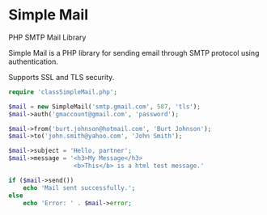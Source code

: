 # Simple Mail
PHP SMTP Mail Library

Simple Mail is a PHP library for sending email through SMTP protocol using authentication.

Supports SSL and TLS security.

```php
require 'classSimpleMail.php';

$mail = new SimpleMail('smtp.gmail.com', 587, 'tls');
$mail->auth('gmaccount@gmail.com', 'password');

$mail->from('burt.johnson@hotmail.com', 'Burt Johnson');
$mail->to('john.smith@yahoo.com', 'John Smith');

$mail->subject = 'Hello, partner';
$mail->message = '<h3>My Message</h3>
                  <b>This</b> is a html test message.'

if ($mail->send())
	echo 'Mail sent successfully.';
else
	echo 'Error: ' . $mail->error;
```
